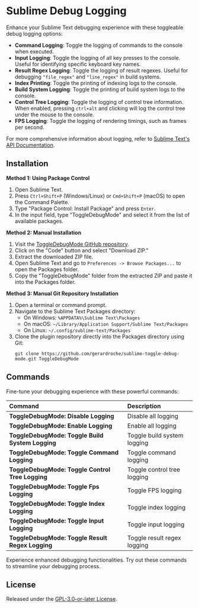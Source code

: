 # Sublime Debug Logging

Enhance your Sublime Text debugging experience with these toggleable debug logging options:

- **Command Logging**: Toggle the logging of commands to the console when executed.
- **Input Logging**: Toggle the logging of all key presses to the console. Useful for identifying specific keyboard key names.
- **Result Regex Logging**: Toggle the logging of result regexes. Useful for debugging `"file_regex"` and `"line_regex"` in build systems.
- **Index Printing**: Toggle the printing of indexing logs to the console.
- **Build System Logging**: Toggle the printing of build system logs to the console.
- **Control Tree Logging**: Toggle the logging of control tree information. When enabled, pressing `ctrl+alt` and clicking will log the control tree under the mouse to the console.
- **FPS Logging**: Toggle the logging of rendering timings, such as frames per second.

For more comprehensive information about logging, refer to [Sublime Text's API Documentation](https://www.sublimetext.com/docs/api_reference.html).

## Installation

**Method 1: Using Package Control**

1. Open Sublime Text.
2. Press `Ctrl+Shift+P` (Windows/Linux) or `Cmd+Shift+P` (macOS) to open the Command Palette.
3. Type "Package Control: Install Package" and press `Enter`.
4. In the input field, type "ToggleDebugMode" and select it from the list of available packages.

**Method 2: Manual Installation**

1. Visit the [ToggleDebugMode GitHub repository](https://github.com/gerardroche/sublime-toggle-debug-mode).
2. Click on the "Code" button and select "Download ZIP."
3. Extract the downloaded ZIP file.
4. Open Sublime Text and go to `Preferences -> Browse Packages...` to open the Packages folder.
5. Copy the "ToggleDebugMode" folder from the extracted ZIP and paste it into the Packages folder.

**Method 3: Manual Git Repository Installation**

1. Open a terminal or command prompt.
2. Navigate to the Sublime Text Packages directory:
    - On Windows: `%APPDATA%\Sublime Text\Packages`
    - On macOS: `~/Library/Application Support/Sublime Text/Packages`
    - On Linux: `~/.config/sublime-text/Packages`
3. Clone the plugin repository directly into the Packages directory using Git:
   ```
   git clone https://github.com/gerardroche/sublime-toggle-debug-mode.git ToggleDebugMode
   ```

## Commands

Fine-tune your debugging experience with these powerful commands:

| Command                                             | Description                    |
| :-------------------------------------------------- | :----------------------------- |
| **ToggleDebugMode: Disable Logging**                | Disable all logging            |
| **ToggleDebugMode: Enable Logging**                 | Enable all logging             |
| **ToggleDebugMode: Toggle Build System Logging**    | Toggle build system logging    |
| **ToggleDebugMode: Toggle Command Logging**         | Toggle command logging         |
| **ToggleDebugMode: Toggle Control Tree Logging**    | Toggle control tree logging    |
| **ToggleDebugMode: Toggle Fps Logging**             | Toggle FPS logging             |
| **ToggleDebugMode: Toggle Index Logging**           | Toggle index logging           |
| **ToggleDebugMode: Toggle Input Logging**           | Toggle input logging           |
| **ToggleDebugMode: Toggle Result Regex Logging**    | Toggle result regex logging    |

Experience enhanced debugging functionalities. Try out these commands to streamline your debugging process.

## License

Released under the [GPL-3.0-or-later License](LICENSE).

